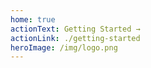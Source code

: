```yaml
---
home: true
actionText: Getting Started →
actionLink: ./getting-started
heroImage: /img/logo.png
---
```

